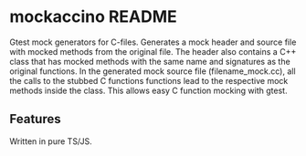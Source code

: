 # mockaccino README

Gtest mock generators for C-files.
Generates a mock header and source file with mocked methods from the original file.
The header also contains a C++ class that has mocked methods with the same name and signatures as the original functions.
In the generated mock source file (filename_mock.cc), all the calls to the stubbed C functions functions lead to the respective mock methods inside the class.
This allows easy C function mocking with gtest.

## Features

Written in pure TS/JS.

